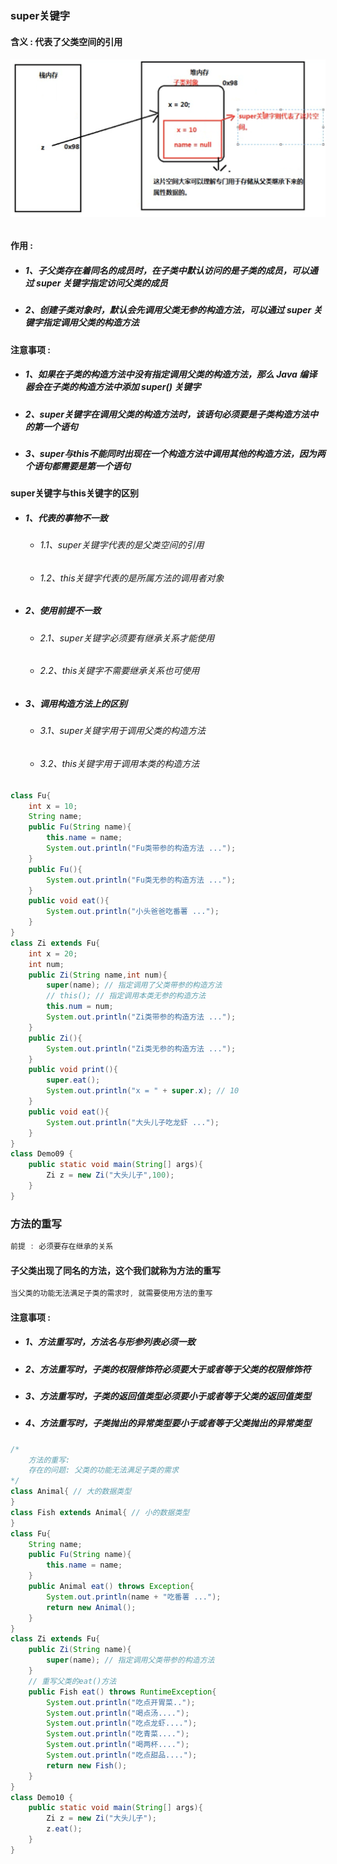 ### super关键字

#### 含义 : 代表了父类空间的引用

###### ![](/assets/super关键字.png)

#### 作用 :

* ##### 1、子父类存在着同名的成员时，在子类中默认访问的是子类的成员，可以通过 super 关键字指定访问父类的成员
* ##### 2、创建子类对象时，默认会先调用父类无参的构造方法，可以通过 super 关键字指定调用父类的构造方法

#### 注意事项 :

* ##### 1、如果在子类的构造方法中没有指定调用父类的构造方法，那么 Java 编译器会在子类的构造方法中添加 super\(\) 关键字
* ##### 2、super关键字在调用父类的构造方法时，该语句必须要是子类构造方法中的第一个语句
* ##### 3、super与this不能同时出现在一个构造方法中调用其他的构造方法，因为两个语句都需要是第一个语句

#### super关键字与this关键字的区别

* ##### 1、代表的事物不一致

  * ###### 1.1、super关键字代表的是父类空间的引用
  * ###### 1.2、this关键字代表的是所属方法的调用者对象
* ##### 2、使用前提不一致

  * ###### 2.1、super关键字必须要有继承关系才能使用
  * ###### 2.2、this关键字不需要继承关系也可使用
* ##### 3、调用构造方法上的区别

  * ###### 3.1、super关键字用于调用父类的构造方法
  * ###### 3.2、this关键字用于调用本类的构造方法

```java
class Fu{
    int x = 10;
    String name;
    public Fu(String name){
        this.name = name;
        System.out.println("Fu类带参的构造方法 ...");
    }
    public Fu(){
        System.out.println("Fu类无参的构造方法 ...");
    }
    public void eat(){
        System.out.println("小头爸爸吃番薯 ...");
    }
}
class Zi extends Fu{
    int x = 20;
    int num;
    public Zi(String name,int num){
        super(name); // 指定调用了父类带参的构造方法
        // this(); // 指定调用本类无参的构造方法
        this.num = num;
        System.out.println("Zi类带参的构造方法 ...");
    }
    public Zi(){
        System.out.println("Zi类无参的构造方法 ...");
    }
    public void print(){
        super.eat();
        System.out.println("x = " + super.x); // 10
    }
    public void eat(){
        System.out.println("大头儿子吃龙虾 ...");
    }
}
class Demo09 {
    public static void main(String[] args){
        Zi z = new Zi("大头儿子",100);
    }
}
```

### 方法的重写

```java
前提 : 必须要存在继承的关系
```

#### 子父类出现了同名的方法，这个我们就称为方法的重写

```java
当父类的功能无法满足子类的需求时, 就需要使用方法的重写
```

#### 注意事项 :

* ##### 1、方法重写时，方法名与形参列表必须一致
* ##### 2、方法重写时，子类的权限修饰符必须要大于或者等于父类的权限修饰符
* ##### 3、方法重写时，子类的返回值类型必须要小于或者等于父类的返回值类型
* ##### 4、方法重写时，子类抛出的异常类型要小于或者等于父类抛出的异常类型

```java
/*
    方法的重写:
    存在的问题: 父类的功能无法满足子类的需求
*/
class Animal{ // 大的数据类型
}
class Fish extends Animal{ // 小的数据类型
}
class Fu{
    String name;
    public Fu(String name){
        this.name = name;
    }
    public Animal eat() throws Exception{
        System.out.println(name + "吃番薯 ...");
        return new Animal();
    }
}
class Zi extends Fu{
    public Zi(String name){
        super(name); // 指定调用父类带参的构造方法
    }
    // 重写父类的eat()方法
    public Fish eat() throws RuntimeException{
        System.out.println("吃点开胃菜..");
        System.out.println("喝点汤....");
        System.out.println("吃点龙虾....");
        System.out.println("吃青菜....");
        System.out.println("喝两杯....");
        System.out.println("吃点甜品....");    
        return new Fish();
    }
}
class Demo10 {
    public static void main(String[] args){
        Zi z = new Zi("大头儿子");
        z.eat();
    }
}
```



